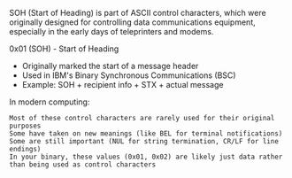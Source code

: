 SOH (Start of Heading) is part of ASCII control characters, which were originally designed for controlling data communications equipment, especially in the early days of teleprinters and modems.

0x01 (SOH) - Start of Heading
- Originally marked the start of a message header
- Used in IBM's Binary Synchronous Communications (BSC)
- Example: SOH + recipient info + STX + actual message

In modern computing:

    Most of these control characters are rarely used for their original purposes
    Some have taken on new meanings (like BEL for terminal notifications)
    Some are still important (NUL for string termination, CR/LF for line endings)
    In your binary, these values (0x01, 0x02) are likely just data rather than being used as control characters
